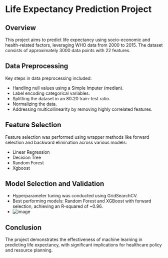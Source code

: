 # Life Expectancy Prediction Project

## Overview
This project aims to predict life expectancy using socio-economic and health-related factors, leveraging WHO data from 2000 to 2015. The dataset consists of approximately 3000 data points with 22 features.

## Data Preprocessing
Key steps in data preprocessing included:
- Handling null values using a Simple Imputer (median).
- Label encoding categorical variables.
- Splitting the dataset in an 80:20 train-test ratio.
- Normalizing the data.
- Addressing multicollinearity by removing highly correlated features.

## Feature Selection
Feature selection was performed using wrapper methods like forward selection and backward elimination across various models:
- Linear Regression
- Decision Tree
- Random Forest
- Xgboost

## Model Selection and Validation
- Hyperparameter tuning was conducted using GridSearchCV.
- Best performing models: Random Forest and XGBoost with forward selection, achieving an R-squared of ~0.96.
- ![image](https://github.com/Bsarma25/Life-Expectancy-Prediction-Evaluating-ML-Regressors/assets/69146497/37d2e480-dfeb-4195-96d7-e3de1216ee30)


## Conclusion
The project demonstrates the effectiveness of machine learning in predicting life expectancy, with significant implications for healthcare policy and resource planning.
